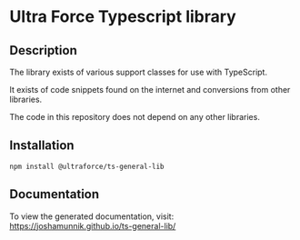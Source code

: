 # Ultra Force Typescript library

## Description

The library exists of various support classes for use with TypeScript.

It exists of code snippets found on the internet and conversions from other libraries.

The code in this repository does not depend on any other libraries.

## Installation

`npm install @ultraforce/ts-general-lib`

## Documentation

To view the generated documentation, visit: https://joshamunnik.github.io/ts-general-lib/